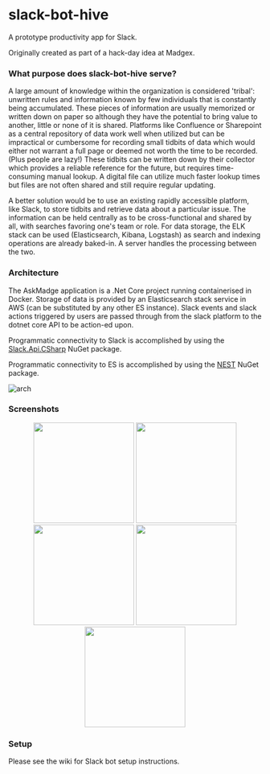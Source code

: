 # slack-bot-hive
A prototype productivity app for Slack.

Originally created as part of a hack-day idea at Madgex.

### What purpose does slack-bot-hive serve?
A large amount of knowledge within the organization is considered 'tribal': unwritten rules and information known by few individuals that is constantly being accumulated. These pieces of information are usually memorized or written down on paper so although they have the potential to bring value to another, little or none of it is shared. Platforms like Confluence or Sharepoint as a central repository of data work well when utilized but can be impractical or cumbersome for recording small tidbits of data which would either not warrant a full page or deemed not worth the time to be recorded. (Plus people are lazy!) These tidbits can be written down by their collector which provides a reliable reference for the future, but requires time-consuming manual lookup. A digital file can utilize much faster lookup times but files are not often shared and still require regular updating.

A better solution would be to use an existing rapidly accessible platform, like Slack, to store tidbits and retrieve data about a particular issue. The information can be held centrally as to be cross-functional and shared by all, with searches favoring one's team or role. For data storage, the ELK stack can be used (Elasticsearch, Kibana, Logstash) as search and indexing operations are already baked-in. A server handles the processing between the two.

### Architecture
The AskMadge application is a .Net Core project running containerised in Docker. Storage of data is provided by an Elasticsearch stack service in AWS (can be substituted by any other ES instance). Slack events and slack actions triggered by users are passed through from the slack platform to the dotnet core API to be action-ed upon. 

Programmatic connectivity to Slack is accomplished by using the [Slack.Api.CSharp](https://github.com/JamesMarcogliese/slack-api-csharp) NuGet package. 

Programmatic connectivity to ES is accomplished by using the [NEST](https://github.com/elastic/elasticsearch-net) NuGet package.

![](https://user-images.githubusercontent.com/8539492/58374560-5c84fd80-7f0e-11e9-9dfa-67b981637de0.png "arch")

### Screenshots
<p align="center">
 <img src="https://user-images.githubusercontent.com/8539492/37557057-3ad23dea-29d5-11e8-9a31-28dd64d1bf0b.PNG" width="200"/>
 <img src="https://user-images.githubusercontent.com/8539492/37557058-3ae2ac8e-29d5-11e8-8dbb-509c2eda2893.PNG" width="200"/>
 <img src="https://user-images.githubusercontent.com/8539492/37557059-3af1d268-29d5-11e8-9bd0-82f1b60d3958.PNG" width="200"/>
 <img src="https://user-images.githubusercontent.com/8539492/37557060-3b01731c-29d5-11e8-8be3-718963e12265.PNG" width="200"/>
 <img src="https://user-images.githubusercontent.com/8539492/37557061-3b1182f2-29d5-11e8-9fdd-2e76e2d2f8c9.PNG" width="200"/>
</p>

### Setup
Please see the wiki for Slack bot setup instructions.
